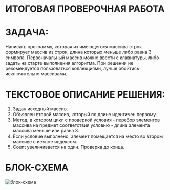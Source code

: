 # ИТОГОВАЯ ПРОВЕРОЧНАЯ РАБОТА
# ЗАДАЧА: 
Написать программу, которая из имеющегося массива строк формирует массив из строк, длина которых меньше либо равна 3 символа. Первоначальный массив можно ввести с клавиатуры, либо задать на старте выполнения алгоритма. При решении не рекомендуется пользоваться коллекциями, лучше обойтись исключительно массивами.

# ТЕКСТОВОЕ ОПИСАНИЕ РЕШЕНИЯ:
1. Задан исходный массив.
2. Объявлен второй массив, который по длине идентичен первому.
3. Метод, в котором цикл с проверкой условия - перебор элементов массива на предмет соответствия условию - длина элемента массива меньше или равна 3.
4. Если условие выполнено, элемент помещается на место во втором массиве с ием же индексом.
5. Сount увеличивается на один. Проверка до конца. 

# БЛОК-СХЕМА

![блок-схема](C:\Users\Gugumika\Desktop\С#\Итоговое\Блок-схема.PNG)
